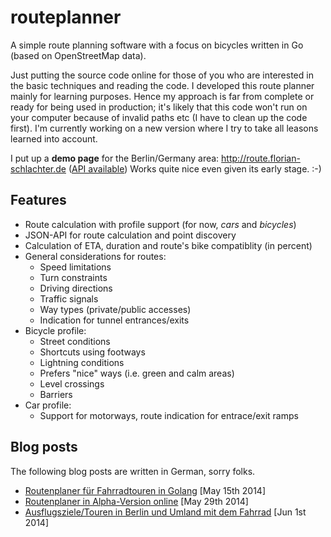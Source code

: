 # routeplanner

A simple route planning software with a focus on bicycles written in Go (based on OpenStreetMap data).

Just putting the source code online for those of you who are interested in the basic techniques and reading the code. I developed this route planner mainly for learning purposes. Hence my approach is far from complete or ready for being used in production; it's likely that this code won't run on your computer because of invalid paths etc (I have to clean up the code first). I'm currently working on a new version where I try to take all leasons learned into account.

I put up a **demo page** for the Berlin/Germany area: http://route.florian-schlachter.de ([API available](http://route.florian-schlachter.de/api)) Works quite nice even given its early stage. :-)

## Features

 * Route calculation with profile support (for now, *cars* and *bicycles*)
 * JSON-API for route calculation and point discovery
 * Calculation of ETA, duration and route's bike compatiblity (in percent)
 * General considerations for routes:
    * Speed limitations
    * Turn constraints
    * Driving directions
    * Traffic signals
    * Way types (private/public accesses)
    * Indication for tunnel entrances/exits
 * Bicycle profile:
    * Street conditions
    * Shortcuts using footways
    * Lightning conditions
    * Prefers "nice" ways (i.e. green and calm areas)
    * Level crossings
    * Barriers
 * Car profile:
    * Support for motorways, route indication for entrace/exit ramps

## Blog posts

The following blog posts are written in German, sorry folks.

 * [Routenplaner für Fahrradtouren in Golang](https://www.florian-schlachter.de/post/routenplaner/) [May 15th 2014]
 * [Routenplaner in Alpha-Version online](https://www.florian-schlachter.de/post/routenplaner-online/) [May 29th 2014]
 * [Ausflugsziele/Touren in Berlin und Umland mit dem Fahrrad](https://www.florian-schlachter.de/post/routenplaner-ausflugsziele/) [Jun 1st 2014]
